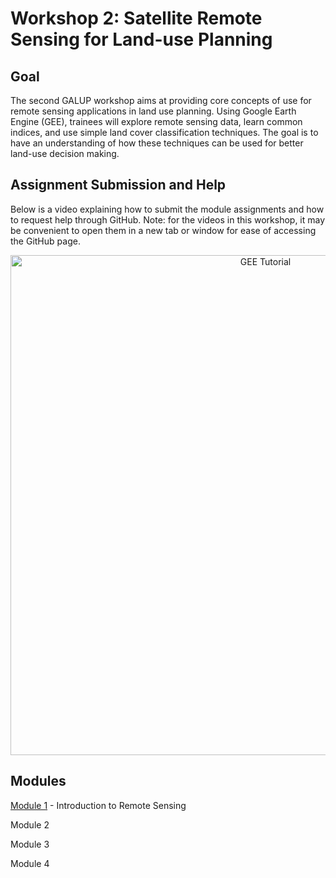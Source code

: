 # Workshop 2: Satellite Remote Sensing for Land-use Planning

## Goal

The second GALUP workshop aims at providing core concepts of use for remote sensing applications in land use planning. Using Google Earth Engine (GEE), trainees will explore remote sensing data, learn common indices, and use simple land cover classification techniques. The goal is to have an understanding of how these techniques can be used for better land-use decision making. 


## Assignment Submission and Help

Below is a video explaining how to submit the module assignments and how to request help through GitHub. Note: for the videos in this workshop, it may be convenient to open them in a new tab or window for ease of accessing the GitHub page.

<p align="center">
  <a href="https://mediasite.video.ufl.edu/Mediasite/Play/9741afe237094a77aff3acbf6c2df8a91d" target="_blank">
    <img src="https://user-images.githubusercontent.com/84922404/139679866-11650dd6-855f-4420-82c1-fa0f4071ee37.png" alt= "GEE Tutorial" width="800">
  </a>
</p>

## Modules

<a href="module1.md" title="Module 1">Module 1</a> - Introduction to Remote Sensing

Module 2 

Module 3

Module 4 


